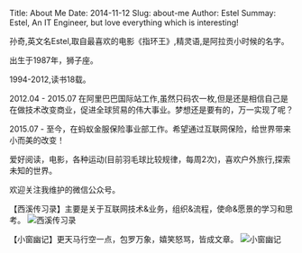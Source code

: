 Title: About Me
Date: 2014-11-12
Slug: about-me
Author: Estel
Summay: Estel, An IT Engineer, but love everything which is interesting!

孙奇,英文名Estel,取自最喜欢的电影《指环王》,精灵语,是阿拉贡小时候的名字。

出生于1987年，狮子座。

1994-2012,读书18载。

2012.04 - 2015.07 在阿里巴巴国际站工作,虽然只码农一枚,但是还是相信自己是在做技术改变商业，促进全球贸易的伟大事业。梦想还是要有的，万一实现了呢？

2015.07 - 至今，在蚂蚁金服保险事业部工作。希望通过互联网保险，给世界带来小而美的改变！

爱好阅读，电影，各种运动(目前羽毛球比较规律，每周2次)，喜欢户外旅行,探索未知的世界。

欢迎关注我维护的微信公众号。

【西溪传习录】主要是关于互联网技术&业务，组织&流程，使命&愿景的学习和思考。
![西溪传习录](https://obe6rxjoq.qnssl.com//person/%E8%A5%BF%E6%BA%AA%E4%BC%A0%E4%B9%A0%E5%BD%95.jpg)

【小窗幽记】更天马行空一点，包罗万象，嬉笑怒骂，皆成文章。 
![小窗幽记](https://obe6rxjoq.qnssl.com//person/%E5%B0%8F%E7%AA%97%E5%B9%BD%E8%AE%B0.jpg)

